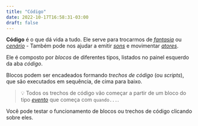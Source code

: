 ```yaml
---
title: "Código"
date: 2022-10-17T16:58:31-03:00
draft: false
---
```


**Código** é o que dá vida a tudo. Ele serve para trocarmos de [*fantasia*](/conceitos/fantasias) ou [*cenário*](/conceitos/cenarios) - Também pode nos ajudar a emitir [*sons*](/conceitos/sons) e movimentar [*atores*](/conceitos/atores).

Ele é composto por *blocos* de diferentes tipos, listados no painel esquerdo da aba *código*.

Blocos podem ser encadeados formando *trechos de código* (ou *scripts*), que são executados em sequência, de cima para baixo.

> 💡 Todos os trechos de código vão começar a partir de um bloco do tipo [*evento*](/conceitos/eventos) que começa com `quando...`.

Você pode testar o funcionamento de blocos ou trechos de código clicando sobre eles.
